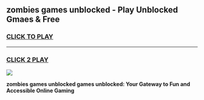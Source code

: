 
## zombies games unblocked - Play Unblocked Gmaes & Free
<h3>
<a href="https://premium.freeplayer.one?title=zombies_games_unblocked&ref=19F">CLICK TO PLAY</a></h3>
<hr>

<h3>
<a href="https://premium.freeplayer.one?title=zombies_games_unblocked&ref=19F">CLICK 2 PLAY</a>
  
</h3>

<a href="https://premium.freeplayer.one?title=zombies_games_unblocked&ref=19F/"><img src="https://clearcache.store/games.png"></a>


**zombies games unblocked games unblocked: Your Gateway to Fun and Accessible Online Gaming**
